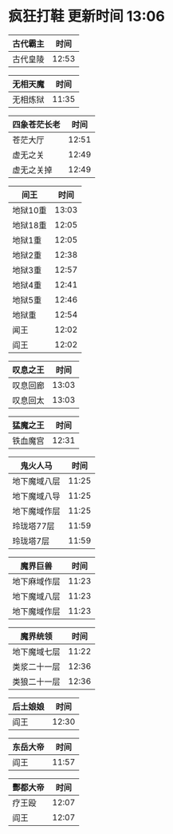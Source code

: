 # 疯狂打鞋 更新时间 13:06

| 古代霸主   | 时间    |
|--------|-------|
| 古代皇陵 | 12:53 |

| 无相天魔   | 时间    |
|--------|-------|
| 无相炼狱 | 11:35 |

| 四象苍茫长老   | 时间    |
|--------|-------|
| 苍茫大厅 | 12:51 |
| 虚无之关 | 12:49 |
| 虚无之关掉 | 12:49 |

| 间王   | 时间    |
|--------|-------|
| 地狱10重 | 13:03 |
| 地狱18重 | 12:05 |
| 地狱1重 | 12:05 |
| 地狱2重 | 12:38 |
| 地狱3重 | 12:57 |
| 地狱4重 | 12:41 |
| 地狱5重 | 12:46 |
| 地狱重 | 12:54 |
| 闻王 | 12:02 |
| 阎王 | 12:02 |

| 叹息之王   | 时间    |
|--------|-------|
| 叹息回廊 | 13:03 |
| 叹息回太 | 13:03 |

| 猛魔之王   | 时间    |
|--------|-------|
| 铁血魔宫 | 12:31 |

| 鬼火人马   | 时间    |
|--------|-------|
| 地下魔域八层 | 11:25 |
| 地下魔域八导 | 11:25 |
| 地下魔域作层 | 11:25 |
| 玲珑塔77层 | 11:59 |
| 玲珑塔7层 | 11:59 |

| 魔界巨兽   | 时间    |
|--------|-------|
| 地下麻域作层 | 11:23 |
| 地下魔域八层 | 11:23 |
| 地下魔域作层 | 11:23 |

| 魔界统领   | 时间    |
|--------|-------|
| 地下魔域七层 | 11:22 |
| 类浆二十一层 | 12:36 |
| 类狼二十一层 | 12:36 |

| 后土娘娘   | 时间    |
|--------|-------|
| 阎王 | 12:30 |

| 东岳大帝   | 时间    |
|--------|-------|
| 阎王 | 11:57 |

| 酆都大帝   | 时间    |
|--------|-------|
| 疗王殴 | 12:07 |
| 阎王 | 12:07 |